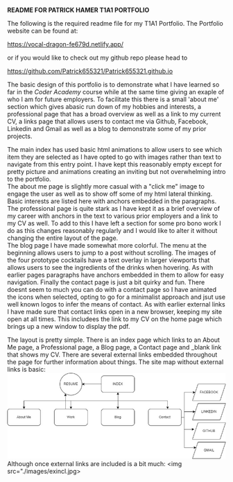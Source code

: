 **README FOR PATRICK HAMER T1A1 PORTFOLIO**

The following is the required readme file for my T1A1 Portfolio. 
The Portfolio website can be found at:  
  
https://vocal-dragon-fe679d.netlify.app/  
  

or if you would like to check out my github repo please head to  
  
  https://github.com/Patrick655321/Patrick655321.github.io  
    
The basic design of this portfolio is to demonstrate what I have learned so far in the *Coder Academy* course while at the same time giving an exaple of who I am for future employers. To facilitate this there is a small 'about me' section which gives abasic run down of my hobbies and interests, a professional page that has a broad overview as well as a link to my current CV, a links page that allows users to contact me via Github, Facebook, Linkedin and Gmail as well as a blog to demonstrate some of my prior projects.  
  
The main index has used basic html animations to allow users to see which item they are selected as I have opted to go with images rather than text to navigate from this entry point. I have kept this reasonably empty except for pretty picture and animations creating an inviting but not overwhelming intro to the portfolio.  
The about me page is slightly more casual with a "click me" image to engage the user as well as to show off some of my html lateral thinking. Basic interests are listed here with anchors embedded in the paragraphs.  
The professional page is quite stark as I have kept it as a brief overview of my career with anchors in the text to various prior employers and a link to my CV as well. To add to this I have left a section for some pro bono work I do as this changes reasonably regularly and I would like to alter it without changing the entire layout of the page.  
The blog page I have made somewhat more colorful. The menu at the beginning allows users to jump to a post without scrolling. The images of the four prototype cocktails have a text overlay in larger viewports that allows users to see the ingredients of the drinks when hovering. As with earlier pages paragraphs have anchors embedded in them to allow for easy navigation.
Finally the contact page is just a bit quirky and fun. There doesnt seem to much you can do with a contact page so I have animated the icons when selected, opting to go for a minimalist approach and jsut use well known logos to infer the means of contact. As with earlier external links I have made sure that contact links open in a new browser, keeping my site open at all times. This includees the link to my CV on the home page which brings up a new window to display the pdf.  

The layout is pretty simple. There is an index page which links to an About Me page, a Professional page, a Blog page, a Contact page and _blank link that shows my CV. There are several external links embedded throughout the page for further information about things.
The site map without external links is basic:
<img src="./images/sitemap.jpg">
Although once external links are included is a bit much:
<img src="./images/exincl.jpg>

